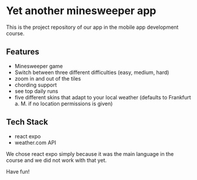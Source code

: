 # Yet another minesweeper app

This is the project repository of our app in the mobile app development course.

## Features
- Minesweeper game
- Switch between three different difficulties (easy, medium, hard)
- zoom in and out of the tiles
- chording support
- see top daily runs
- five different skins that adapt to your local weather (defaults to Frankfurt a. M. if no location permissions is given)

## Tech Stack
- react expo
- weather.com API

We chose react expo simply because it was the main language in the course and we did not work with that yet.

Have fun!

